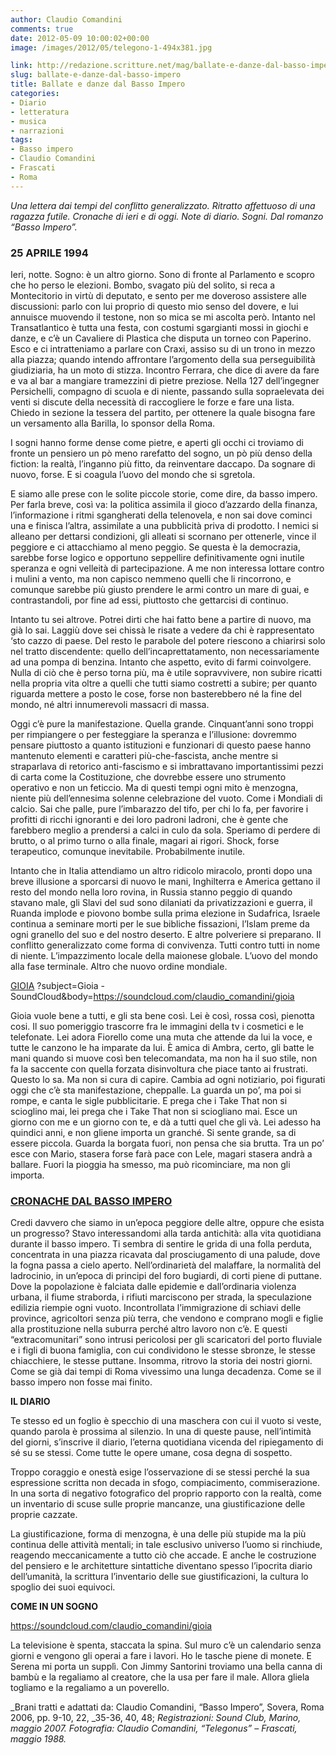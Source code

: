 ```yaml
---
author: Claudio Comandini
comments: true
date: 2012-05-09 10:00:02+00:00
image: /images/2012/05/telegono-1-494x381.jpg

link: http://redazione.scritture.net/mag/ballate-e-danze-dal-basso-impero/
slug: ballate-e-danze-dal-basso-impero
title: Ballate e danze dal Basso Impero
categories:
- Diario
- letteratura
- musica
- narrazioni
tags:
- Basso impero
- Claudio Comandini
- Frascati
- Roma
---
```


_Una lettera dai tempi del conflitto generalizzato. Ritratto affettuoso di una ragazza futile. Cronache di ieri e di oggi. Note di diario. Sogni. Dal romanzo “Basso Impero”._

### 25 APRILE 1994

Ieri, notte. Sogno: è un altro giorno. Sono di fronte al Parlamento e scopro che ho perso le elezioni. Bombo, svagato più del solito, si reca a Montecitorio in virtù di deputato, e sento per me doveroso assistere alle discussioni: parlo con lui proprio di questo mio senso del dovere, e lui annuisce muovendo il testone, non so mica se mi ascolta però. Intanto nel Transatlantico è tutta una festa, con costumi sgargianti mossi in giochi e danze, e c’è un Cavaliere di Plastica che disputa un torneo con Paperino. Esco e ci intratteniamo a parlare con Craxi, assiso su di un trono in mezzo alla piazza; quando intendo affrontare l’argomento della sua perseguibilità giudiziaria, ha un moto di stizza. Incontro Ferrara, che dice di avere da fare e va al bar a mangiare tramezzini di pietre preziose. Nella 127 dell’ingegner Persichelli, compagno di scuola e di niente, passando sulla sopraelevata dei venti si discute della necessità di raccogliere le forze e fare una lista. Chiedo in sezione la tessera del partito, per ottenere la quale bisogna fare un versamento alla Barilla, lo sponsor della Roma.

I sogni hanno forme dense come pietre, e aperti gli occhi ci troviamo di fronte un pensiero un pò meno rarefatto del sogno, un pò più denso della fiction: la realtà, l’inganno più fitto, da reinventare daccapo. Da sognare di nuovo, forse. E si coagula l’uovo del mondo che si sgretola.

E siamo alle prese con le solite piccole storie, come dire, da basso impero. Per farla breve, così va: la politica assimila il gioco d’azzardo della finanza, l’informazione i ritmi sgangherati della telenovela, e non sai dove cominci una e finisca l’altra, assimilate a una pubblicità priva di prodotto. I nemici si alleano per dettarsi condizioni, gli alleati si scornano per ottenerle, vince il peggiore e ci attacchiamo al meno peggio. Se questa è la democrazia, sarebbe forse logico e opportuno seppellire definitivamente ogni inutile speranza e ogni velleità di partecipazione. A me non interessa lottare contro i mulini a vento, ma non capisco nemmeno quelli che li rincorrono, e comunque sarebbe più giusto prendere le armi contro un mare di guai, e contrastandoli, por fine ad essi, piuttosto che gettarcisi di continuo.

Intanto tu sei altrove. Potrei dirti che hai fatto bene a partire di nuovo, ma già lo sai. Laggiù dove sei chissà le risate a vedere da chi è rappresentato ‘sto cazzo di paese. Del resto le parabole del potere riescono a chiarirsi solo nel tratto discendente: quello dell’incaprettatamento, non necessariamente ad una pompa di benzina. Intanto che aspetto, evito di farmi coinvolgere. Nulla di ciò che è perso torna più, ma è utile sopravvivere, non subire ricatti nella propria vita oltre a quelli che tutti siamo costretti a subire; per quanto riguarda mettere a posto le cose, forse non basterebbero né la fine del mondo, né altri innumerevoli massacri di massa.

Oggi c’è pure la manifestazione. Quella grande. Cinquant’anni sono troppi per rimpiangere o per festeggiare la speranza e l’illusione: dovremmo pensare piuttosto a quanto istituzioni e funzionari di questo paese hanno mantenuto elementi e caratteri più-che-fascista, anche mentre si straparlava di retorico anti-fascismo e si imbrattavano importantissimi pezzi di carta come la Costituzione, che dovrebbe essere uno strumento operativo e non un feticcio. Ma di questi tempi ogni mito è menzogna, niente più dell’ennesima solenne celebrazione del vuoto. Come i Mondiali di calcio. Sai che palle, pure l’imbarazzo del tifo, per chi lo fa, per favorire i profitti di ricchi ignoranti e dei loro padroni ladroni, che è gente che farebbero meglio a prendersi a calci in culo da sola. Speriamo di perdere di brutto, o al primo turno o alla finale, magari ai rigori. Shock, forse terapeutico, comunque inevitabile. Probabilmente inutile.

Intanto che in Italia attendiamo un altro ridicolo miracolo, pronti dopo una breve illusione a sporcarsi di nuovo le mani, Inghilterra e America gettano il resto del mondo nella loro rovina, in Russia stanno peggio di quando stavano male, gli Slavi del sud sono dilaniati da privatizzazioni e guerra, il Ruanda implode e piovono bombe sulla prima elezione in Sudafrica, Israele continua a seminare morti per le sue bibliche fissazioni, l’Islam preme da ogni granello del suo e del nostro deserto. E altre polveriere si preparano. Il conflitto generalizzato come forma di convivenza. Tutti contro tutti in nome di niente. L’impazzimento locale della maionese globale. L’uovo del mondo alla fase terminale. Altro che nuovo ordine mondiale.


[GIOIA](https://soundcloud.com/claudio_comandini/gioia)
?subject=Gioia - SoundCloud&body=https://soundcloud.com/claudio_comandini/gioia

Gioia vuole bene a tutti, e gli sta bene così. Lei è così, rossa così, pienotta cosi. Il suo pomeriggio trascorre fra le immagini della tv i cosmetici e le telefonate. Lei adora Fiorello come una muta che attende da lui la voce, e tutte le canzono le ha imparate da lui. È amica di Ambra, certo, gli batte le mani quando si muove così ben telecomandata, ma non ha il suo stile, non fa la saccente con quella forzata disinvoltura che piace tanto ai frustrati. Questo lo sa. Ma non si cura di capire. Cambia ad ogni notiziario, poi figurati oggi che c’è sta manifestazione, cheppalle. La guarda un po’, ma poi si rompe, e canta le sigle pubblicitarie. E prega che i Take That non si scioglino mai, lei prega che i Take That non si sciogliano mai. Esce un giorno con me e un giorno con te, e dà a tutti quel che gli và. Lei adesso ha quindici anni, e non gliene importa un granché. Si sente grande, sa di essere piccola. Guarda la borgata fuori, non pensa che sia brutta. Tra un po’ esce con Mario, stasera forse farà pace con Lele, magari stasera andrà a ballare. Fuori la pioggia ha smesso, ma può ricominciare, ma non gli importa.



### [CRONACHE DAL BASSO IMPERO](https://soundcloud.com/claudio_comandini/cronache-dal-basso-impero)

Credi davvero che siamo in un’epoca peggiore delle altre, oppure che esista un progresso? Stavo interessandomi alla tarda antichità: alla vita quotidiana durante il basso impero. Ti sembra di sentire le grida di una folla perduta, concentrata in una piazza ricavata dal prosciugamento di una palude, dove la fogna passa a cielo aperto. Nell’ordinarietà del malaffare, la normalità del ladrocinio, in un’epoca di principi del foro bugiardi, di corti piene di puttane. Dove la popolazione è falciata dalle epidemie e dall’ordinaria violenza urbana, il fiume straborda, i rifiuti marciscono per strada, la speculazione edilizia riempie ogni vuoto. Incontrollata l’immigrazione di schiavi delle province, agricoltori senza più terra, che vendono e comprano mogli e figlie alla prostituzione nella suburra perché altro lavoro non c’è. E questi “extracomunitari” sono intrusi pericolosi per gli scaricatori del porto fluviale e i figli di buona famiglia, con cui condividono le stesse sbronze, le stesse chiacchiere, le stesse puttane. Insomma, ritrovo la storia dei nostri giorni. Come se già dai tempi di Roma vivessimo una lunga decadenza. Come se il basso impero non fosse mai finito.



**IL DIARIO**

Te stesso ed un foglio è specchio di una maschera con cui il vuoto si veste, quando parola è prossima al silenzio. In una di queste pause, nell’intimità del giorni, s’inscrive il diario, l’eterna quotidiana vicenda del ripiegamento di sé su se stessi. Come tutte le opere umane, cosa degna di sospetto.

Troppo coraggio e onestà esige l’osservazione di se stessi perché la sua espressione scritta non decada in sfogo, compiacimento, commiserazione. In una sorta di negativo fotografico del proprio rapporto con la realtà, come un inventario di scuse sulle proprie mancanze, una giustificazione delle proprie cazzate.

La giustificazione, forma di menzogna, è una delle più stupide ma la più continua delle attività mentali; in tale esclusivo universo l’uomo si rinchiude, reagendo meccanicamente a tutto ciò che accade. E anche le costruzione del pensiero e le architetture sintattiche diventano spesso l’ipocrita diario dell’umanità, la scrittura l’inventario delle sue giustificazioni, la cultura lo spoglio dei suoi equivoci.



**COME IN UN SOGNO**

https://soundcloud.com/claudio_comandini/gioia

La televisione è spenta, staccata la spina. Sul muro c’è un calendario senza giorni e vengono gli operai a fare i lavori. Ho le tasche piene di monete. E Serena mi porta un supplì. Con Jimmy Santorini troviamo una bella canna di bambù e la regaliamo al creatore, che la usa per fare il male. Allora gliela togliamo e la regaliamo a un poverello.



_Brani tratti e adattati da: Claudio Comandini, “Basso Impero”, Sovera, Roma 2006, pp. 9-10, 22, _35-36, 40, 48;
_Registrazioni: Sound Club, Marino, maggio 2007._
_Fotografia: Claudio Comandini, “Telegonus” – Frascati, maggio 1988._





